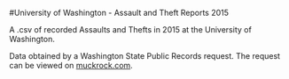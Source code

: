 #University of Washington - Assault and Theft Reports 2015

A .csv of recorded Assaults and Thefts in 2015 at the University of Washington.

Data obtained by a Washington State Public Records request. The request can be viewed on [muckrock.com](https://www.muckrock.com/foi/washington-54/university-of-washington-assault-and-theft-reports-2015-25617/).

